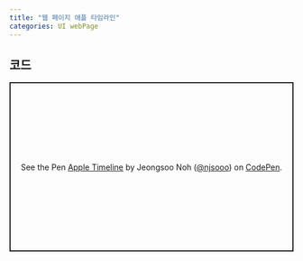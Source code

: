 ```yaml
---
title: "웹 페이지 애플 타임라인"
categories: UI webPage
---
```


## 코드

<p class="codepen" data-height="300" data-default-tab="html,result" data-slug-hash="PodEVVB" data-user="njsooo" style="height: 300px; box-sizing: border-box; display: flex; align-items: center; justify-content: center; border: 2px solid; margin: 1em 0; padding: 1em;">
  <span>See the Pen <a href="https://codepen.io/njsooo/pen/PodEVVB">
  Apple Timeline</a> by Jeongsoo Noh (<a href="https://codepen.io/njsooo">@njsooo</a>)
  on <a href="https://codepen.io">CodePen</a>.</span>
</p>
<script async src="https://cpwebassets.codepen.io/assets/embed/ei.js"></script>